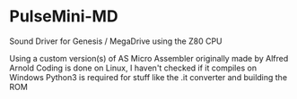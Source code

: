 # PulseMini-MD
Sound Driver for Genesis / MegaDrive using the Z80 CPU

Using a custom version(s) of AS Micro Assembler originally made by Alfred Arnold
Coding is done on Linux, I haven't checked if it compiles on Windows
Python3 is required for stuff like the .it converter and building the ROM
